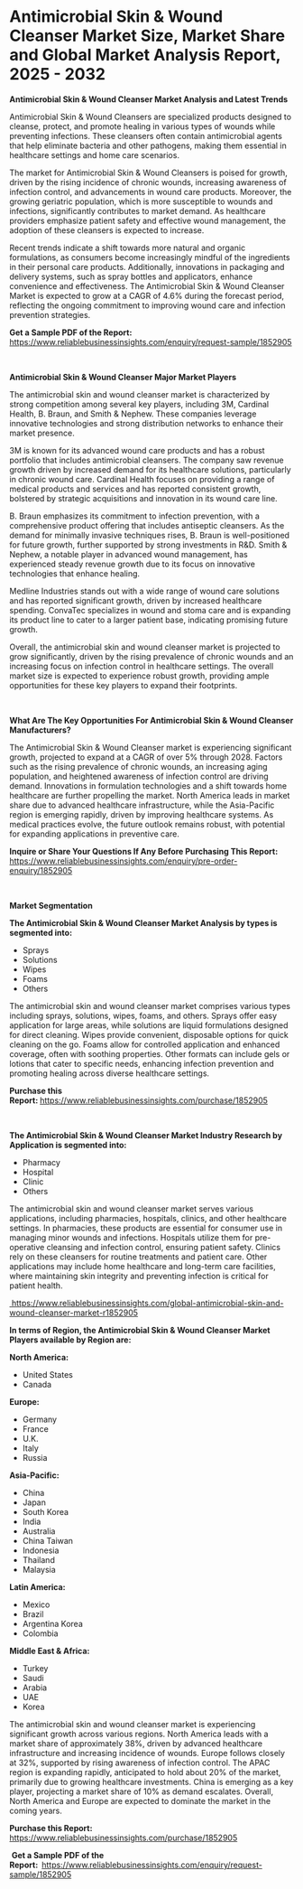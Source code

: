 <p><h1>Antimicrobial Skin & Wound Cleanser Market Size, Market Share and Global Market Analysis Report, 2025 - 2032</h1></p><p><strong>Antimicrobial Skin & Wound Cleanser Market Analysis and Latest Trends</strong></p>
<p><p>Antimicrobial Skin & Wound Cleansers are specialized products designed to cleanse, protect, and promote healing in various types of wounds while preventing infections. These cleansers often contain antimicrobial agents that help eliminate bacteria and other pathogens, making them essential in healthcare settings and home care scenarios.</p><p>The market for Antimicrobial Skin & Wound Cleansers is poised for growth, driven by the rising incidence of chronic wounds, increasing awareness of infection control, and advancements in wound care products. Moreover, the growing geriatric population, which is more susceptible to wounds and infections, significantly contributes to market demand. As healthcare providers emphasize patient safety and effective wound management, the adoption of these cleansers is expected to increase.</p><p>Recent trends indicate a shift towards more natural and organic formulations, as consumers become increasingly mindful of the ingredients in their personal care products. Additionally, innovations in packaging and delivery systems, such as spray bottles and applicators, enhance convenience and effectiveness. The Antimicrobial Skin & Wound Cleanser Market is expected to grow at a CAGR of 4.6% during the forecast period, reflecting the ongoing commitment to improving wound care and infection prevention strategies.</p></p>
<p><strong>Get a Sample PDF of the Report:&nbsp;</strong> <a href="https://www.reliablebusinessinsights.com/enquiry/request-sample/1852905?utm_campaign=3728&utm_medium=2&utm_source=Github&utm_content=ia&utm_term=19042025&utm_id=antimicrobial-skin-wound-cleanser">https://www.reliablebusinessinsights.com/enquiry/request-sample/1852905</a></p>
<p>&nbsp;</p>
<p><strong>Antimicrobial Skin & Wound Cleanser Major Market Players</strong></p>
<p><p>The antimicrobial skin and wound cleanser market is characterized by strong competition among several key players, including 3M, Cardinal Health, B. Braun, and Smith & Nephew. These companies leverage innovative technologies and strong distribution networks to enhance their market presence.</p><p>3M is known for its advanced wound care products and has a robust portfolio that includes antimicrobial cleansers. The company saw revenue growth driven by increased demand for its healthcare solutions, particularly in chronic wound care. Cardinal Health focuses on providing a range of medical products and services and has reported consistent growth, bolstered by strategic acquisitions and innovation in its wound care line.</p><p>B. Braun emphasizes its commitment to infection prevention, with a comprehensive product offering that includes antiseptic cleansers. As the demand for minimally invasive techniques rises, B. Braun is well-positioned for future growth, further supported by strong investments in R&D. Smith & Nephew, a notable player in advanced wound management, has experienced steady revenue growth due to its focus on innovative technologies that enhance healing.</p><p>Medline Industries stands out with a wide range of wound care solutions and has reported significant growth, driven by increased healthcare spending. ConvaTec specializes in wound and stoma care and is expanding its product line to cater to a larger patient base, indicating promising future growth.</p><p>Overall, the antimicrobial skin and wound cleanser market is projected to grow significantly, driven by the rising prevalence of chronic wounds and an increasing focus on infection control in healthcare settings. The overall market size is expected to experience robust growth, providing ample opportunities for these key players to expand their footprints.</p></p>
<p>&nbsp;</p>
<p><strong>What Are The Key Opportunities For Antimicrobial Skin & Wound Cleanser Manufacturers?</strong></p>
<p><p>The Antimicrobial Skin & Wound Cleanser market is experiencing significant growth, projected to expand at a CAGR of over 5% through 2028. Factors such as the rising prevalence of chronic wounds, an increasing aging population, and heightened awareness of infection control are driving demand. Innovations in formulation technologies and a shift towards home healthcare are further propelling the market. North America leads in market share due to advanced healthcare infrastructure, while the Asia-Pacific region is emerging rapidly, driven by improving healthcare systems. As medical practices evolve, the future outlook remains robust, with potential for expanding applications in preventive care.</p></p>
<p><strong>Inquire or Share Your Questions If Any Before Purchasing This Report:</strong> <a href="https://www.reliablebusinessinsights.com/enquiry/pre-order-enquiry/1852905?utm_campaign=3728&utm_medium=2&utm_source=Github&utm_content=ia&utm_term=19042025&utm_id=antimicrobial-skin-wound-cleanser">https://www.reliablebusinessinsights.com/enquiry/pre-order-enquiry/1852905</a></p>
<p>&nbsp;</p>
<p><strong>Market Segmentation</strong></p>
<p><strong>The Antimicrobial Skin & Wound Cleanser Market Analysis by types is segmented into:</strong></p>
<p><ul><li>Sprays</li><li>Solutions</li><li>Wipes</li><li>Foams</li><li>Others</li></ul></p>
<p><p>The antimicrobial skin and wound cleanser market comprises various types including sprays, solutions, wipes, foams, and others. Sprays offer easy application for large areas, while solutions are liquid formulations designed for direct cleaning. Wipes provide convenient, disposable options for quick cleaning on the go. Foams allow for controlled application and enhanced coverage, often with soothing properties. Other formats can include gels or lotions that cater to specific needs, enhancing infection prevention and promoting healing across diverse healthcare settings.</p></p>
<p><strong>Purchase this Report:&nbsp;</strong><a href="https://www.reliablebusinessinsights.com/purchase/1852905?utm_campaign=3728&utm_medium=2&utm_source=Github&utm_content=ia&utm_term=19042025&utm_id=antimicrobial-skin-wound-cleanser">https://www.reliablebusinessinsights.com/purchase/1852905</a></p>
<p>&nbsp;</p>
<p><strong>The Antimicrobial Skin & Wound Cleanser Market Industry Research by Application is segmented into:</strong></p>
<p><ul><li>Pharmacy</li><li>Hospital</li><li>Clinic</li><li>Others</li></ul></p>
<p><p>The antimicrobial skin and wound cleanser market serves various applications, including pharmacies, hospitals, clinics, and other healthcare settings. In pharmacies, these products are essential for consumer use in managing minor wounds and infections. Hospitals utilize them for pre-operative cleansing and infection control, ensuring patient safety. Clinics rely on these cleansers for routine treatments and patient care. Other applications may include home healthcare and long-term care facilities, where maintaining skin integrity and preventing infection is critical for patient health.</p></p>
<p><a href="https://www.reliablebusinessinsights.com/global-antimicrobial-skin-and-wound-cleanser-market-r1852905?utm_campaign=3728&utm_medium=2&utm_source=Github&utm_content=ia&utm_term=19042025&utm_id=antimicrobial-skin-wound-cleanser">&nbsp;https://www.reliablebusinessinsights.com/global-antimicrobial-skin-and-wound-cleanser-market-r1852905</a></p>
<p><strong>In terms of Region, the Antimicrobial Skin & Wound Cleanser Market Players available by Region are:</strong></p>
<p>
    <p> <strong> North America: </strong>
        <ul>
            <li>United States</li>
            <li>Canada</li>
        </ul>
        </p> 
    <p> <strong> Europe: </strong>
        <ul>
            <li>Germany</li>
            <li>France</li>
            <li>U.K.</li>
            <li>Italy</li>
            <li>Russia</li>
        </ul>
        </p> 
    <p> <strong> Asia-Pacific: </strong>
        <ul>
            <li>China</li>
            <li>Japan</li>
            <li>South Korea</li>
            <li>India</li>
            <li>Australia</li>
            <li>China Taiwan</li>
            <li>Indonesia</li>
            <li>Thailand</li>
            <li>Malaysia</li>
        </ul>
        </p> 
    <p> <strong> Latin America: </strong>
        <ul>
            <li>Mexico</li>
            <li>Brazil</li>
            <li>Argentina Korea</li>
            <li>Colombia</li>
        </ul>
        </p> 
    <p> <strong> Middle East & Africa: </strong>
        <ul>
            <li>Turkey</li>
            <li>Saudi</li>
            <li>Arabia</li>
            <li>UAE</li>
            <li>Korea</li>
        </ul>
    </p>
    </p>
<p><p>The antimicrobial skin and wound cleanser market is experiencing significant growth across various regions. North America leads with a market share of approximately 38%, driven by advanced healthcare infrastructure and increasing incidence of wounds. Europe follows closely at 32%, supported by rising awareness of infection control. The APAC region is expanding rapidly, anticipated to hold about 20% of the market, primarily due to growing healthcare investments. China is emerging as a key player, projecting a market share of 10% as demand escalates. Overall, North America and Europe are expected to dominate the market in the coming years.</p></p>
<p><strong>Purchase this Report: </strong><a href="https://www.reliablebusinessinsights.com/purchase/1852905?utm_campaign=3728&utm_medium=2&utm_source=Github&utm_content=ia&utm_term=19042025&utm_id=antimicrobial-skin-wound-cleanser">https://www.reliablebusinessinsights.com/purchase/1852905</a></p>
<p>&nbsp;<strong>Get a Sample PDF of the Report:&nbsp;&nbsp;</strong><a href="https://www.reliablebusinessinsights.com/enquiry/request-sample/1852905?utm_campaign=3728&utm_medium=2&utm_source=Github&utm_content=ia&utm_term=19042025&utm_id=antimicrobial-skin-wound-cleanser">https://www.reliablebusinessinsights.com/enquiry/request-sample/1852905</a></p>
<p><strong></strong></p>
<p><p></p><p></p><p></p></p>